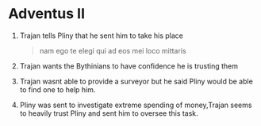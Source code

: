 # Adventus II

1. Trajan tells Pliny that he sent him to take his place

    > nam ego te elegi qui ad eos mei loco mittaris

2. Trajan wants the Bythinians to have confidence he is trusting them

3. Trajan wasnt able to provide a surveyor but he said Pliny would be able to find one to help him.

4. Pliny was sent to investigate extreme spending of money,Trajan seems to heavily trust Pliny and sent him to oversee this task.
